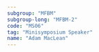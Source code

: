 ```yaml
---
subgroup: "MFBM"
subgroup-long: "MFBM-2"
code: "MS06"
tag: "Minisymposium Speaker"
name: "Adam MacLean"
---
```

